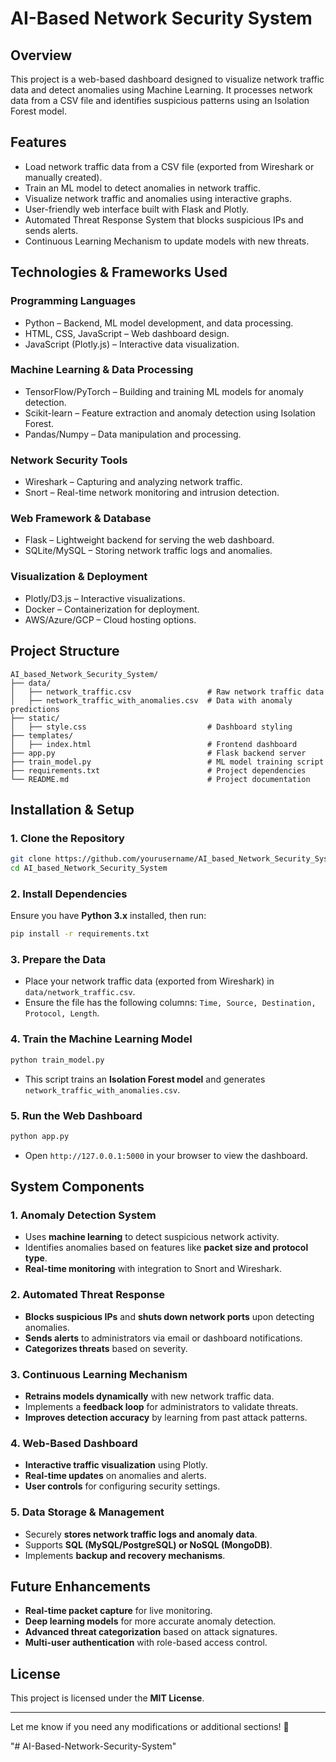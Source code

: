 # AI-Based Network Security System

## Overview

This project is a web-based dashboard designed to visualize network traffic data and detect anomalies using Machine Learning. It processes network data from a CSV file and identifies suspicious patterns using an Isolation Forest model.

## Features

- Load network traffic data from a CSV file (exported from Wireshark or manually created).
- Train an ML model to detect anomalies in network traffic.
- Visualize network traffic and anomalies using interactive graphs.
- User-friendly web interface built with Flask and Plotly.
- Automated Threat Response System that blocks suspicious IPs and sends alerts.
- Continuous Learning Mechanism to update models with new threats.

## Technologies & Frameworks Used

### Programming Languages

- Python – Backend, ML model development, and data processing.
- HTML, CSS, JavaScript – Web dashboard design.
- JavaScript (Plotly.js) – Interactive data visualization.

### Machine Learning & Data Processing

- TensorFlow/PyTorch – Building and training ML models for anomaly detection.
- Scikit-learn – Feature extraction and anomaly detection using Isolation Forest.
- Pandas/Numpy – Data manipulation and processing.

### Network Security Tools

- Wireshark – Capturing and analyzing network traffic.
- Snort – Real-time network monitoring and intrusion detection.

### Web Framework & Database

- Flask – Lightweight backend for serving the web dashboard.
- SQLite/MySQL – Storing network traffic logs and anomalies.

### Visualization & Deployment

- Plotly/D3.js – Interactive visualizations.
- Docker – Containerization for deployment.
- AWS/Azure/GCP – Cloud hosting options.

## Project Structure

```
AI_based_Network_Security_System/
├── data/
│   ├── network_traffic.csv                 # Raw network traffic data
│   ├── network_traffic_with_anomalies.csv  # Data with anomaly predictions
├── static/
│   ├── style.css                           # Dashboard styling
├── templates/
│   ├── index.html                          # Frontend dashboard
├── app.py                                  # Flask backend server
├── train_model.py                          # ML model training script
├── requirements.txt                        # Project dependencies
└── README.md                               # Project documentation
```

## Installation & Setup

### 1. Clone the Repository

```bash
git clone https://github.com/yourusername/AI_based_Network_Security_System.git
cd AI_based_Network_Security_System
```

### 2. Install Dependencies

Ensure you have **Python 3.x** installed, then run:

```bash
pip install -r requirements.txt
```

### 3. Prepare the Data

- Place your network traffic data (exported from Wireshark) in `data/network_traffic.csv`.
- Ensure the file has the following columns: `Time, Source, Destination, Protocol, Length`.

### 4. Train the Machine Learning Model

```bash
python train_model.py
```

- This script trains an **Isolation Forest model** and generates `network_traffic_with_anomalies.csv`.

### 5. Run the Web Dashboard

```bash
python app.py
```

- Open `http://127.0.0.1:5000` in your browser to view the dashboard.

## System Components

### **1. Anomaly Detection System**

- Uses **machine learning** to detect suspicious network activity.
- Identifies anomalies based on features like **packet size and protocol type**.
- **Real-time monitoring** with integration to Snort and Wireshark.

### **2. Automated Threat Response**

- **Blocks suspicious IPs** and **shuts down network ports** upon detecting anomalies.
- **Sends alerts** to administrators via email or dashboard notifications.
- **Categorizes threats** based on severity.

### **3. Continuous Learning Mechanism**

- **Retrains models dynamically** with new network traffic data.
- Implements a **feedback loop** for administrators to validate threats.
- **Improves detection accuracy** by learning from past attack patterns.

### **4. Web-Based Dashboard**

- **Interactive traffic visualization** using Plotly.
- **Real-time updates** on anomalies and alerts.
- **User controls** for configuring security settings.

### **5. Data Storage & Management**

- Securely **stores network traffic logs and anomaly data**.
- Supports **SQL (MySQL/PostgreSQL) or NoSQL (MongoDB)**.
- Implements **backup and recovery mechanisms**.

## Future Enhancements

- **Real-time packet capture** for live monitoring.
- **Deep learning models** for more accurate anomaly detection.
- **Advanced threat categorization** based on attack signatures.
- **Multi-user authentication** with role-based access control.

## License

This project is licensed under the **MIT License**.

---

Let me know if you need any modifications or additional sections! 🚀

"# AI-Based-Network-Security-System" 

